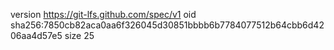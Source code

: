 version https://git-lfs.github.com/spec/v1
oid sha256:7850cb82aca0aa6f326045d30851bbbb6b7784077512b64cbb6d4206aa4d57e5
size 25

